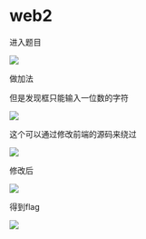 # web2

进入题目

![](https://bulabula-1305079562.cos.ap-guangzhou.myqcloud.com/img/1618654460901-image-20210316160141170.png)

做加法

但是发现框只能输入一位数的字符

![](https://bulabula-1305079562.cos.ap-guangzhou.myqcloud.com/img/1618654526564-image-20210316160229402.png)

这个可以通过修改前端的源码来绕过

![](https://bulabula-1305079562.cos.ap-guangzhou.myqcloud.com/img/1618654562950-image-20210316160310315.png)

修改后

![](https://bulabula-1305079562.cos.ap-guangzhou.myqcloud.com/img/1618654586325-image-20210316160336350.png)

得到flag

![](https://bulabula-1305079562.cos.ap-guangzhou.myqcloud.com/img/1618654606310-image-20210316160403945.png)
